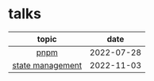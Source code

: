 # talks

| topic | date |
|:---:|:---:|
| [pnpm](https://github.com/halil-pan/talks-pnpm) | 2022-07-28 |
| [state management](https://github.com/halil-pan/talks-state-management) | 2022-11-03 |

